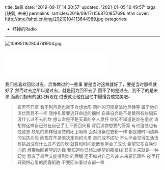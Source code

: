 title: 缺氧
date: '2019-09-17 14:30:57'
updated: '2021-01-05 16:49:57'
tags: [缺氧, 未来]
permalink: /articles/2019/09/17/1568701857696.html
cover: http://tmx.fishpi.cn/img/20210104113644989.jpg
categories: 
- 坏掉的Radio

---
![109951162804741904.jpg](http://tmx.fishpi.cn/img/20210104113644989.jpg)

<iframe frameborder="no" border="0" marginwidth="0" marginheight="0" width=330 height=86 src="//music.163.com/outchain/player?type=2&id=32196031&auto=0&height=66"></iframe>

我们总喜欢回忆过去，后悔做过的一些事
要是当时这样就好了，要是当时那样就好了
然而过去之所以是过去，就是因为回不去了
回不了的是过去，到不了的是未来
而我们拥有的就只有现在
过去就让他在回忆中慢慢变成完美吧~

> 夜里不开窗
> 看不到月亮也就不会想太阳
> 落叶的习惯是坠地后静等
> 属于他的溃烂而我不一样
> 我挣扎着要逃开命运的捆绑
> 自暴自弃是不是傻得有些猖狂
> 没什么过不去的坎
> 想认命是不是天真的令人发狂
> 你知不知道是谁在偷欢
> 谁想你这样自己败在自己手上不要回头看
> 背后没你想要的答案
> 有过遗憾也有过遗忘
> 缺氧的模样很淡然的闭上眼睛
> 面对沧桑过去都一样
> 都是被时间遗弃的劣质片段
> 而现在不是他决定你的未来
> 走的成不成功
> 不认命会觉得生活很有挑战没有什么过不去的坎
> 就算和时间走散也学会了成长
> 希望它在召唤你向前
> 想带你回希望的边缘
> 我知道你已想过绝望的那根线
> 其实本来就是一种幻觉
> 颓废了最后又能得到谁的理解
> 还不如对自己告诫
> 未来要乐观些
> 夜里打开窗把心里的阴霾驱散
> 不要回头看过去都一样

